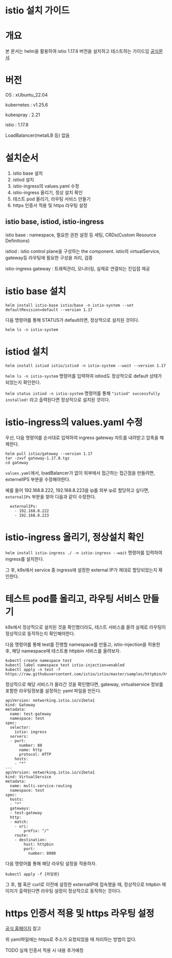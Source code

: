 # istio 설치 가이드

# 개요

본 문서는 helm을 활용하여 istio 1.17.8 버전을 설치하고 테스트하는 가이드임
[공식문서](https://istio.io/latest/docs/setup/install/)

# 버전

OS : xUbuntu_22.04

kubernetes : v1.25.6

kubespray : 2.21

istio : 1.17.8

LoadBalancer(metalLB 등) 없음

# 설치순서

1. istio base 설치
2. istiod 설치
3. istio-ingress의 values.yaml 수정
4. istio-ingress 올리기, 정상 설치 확인
5. 테스트 pod 올리기, 라우팅 서비스 만들기
6. https 인증서 적용 및 https 라우팅 설정

## istio base, istiod, istio-ingress

istio base : namespace, 필요한 권한 설정 등 세팅, CRDs(Custom Resource Definitions)

istiod : istio control plane을 구성하는 the component. istio의 virtualService, gateway등 라우팅에 필요한 구성을 처리, 검증

istio-ingress gateway : 트래픽관리, 모니터링, 실제로 연결되는 진입점 제공

# istio base 설치

`helm install istio-base istio/base -n istio-system --set defaultRevision=default --version 1.17`

다음 명령어를 통해 STATUS가 default라면, 정상적으로 설치된 것이다.

`helm ls -n istio-system`

# istiod 설치

`helm install istiod istio/istiod -n istio-system --wait --version 1.17`

`helm ls -n istio-system` 명령어를 입력하여 istiod도 정상적으로 default 상태가 되었는지 확인한다.

`helm status istiod -n istio-system` 명령어를 통해 `"istiod" successfully installed!` 라고 출력된다면 정상적으로 설치된 것이다.

# istio-ingress의 values.yaml 수정

우선, 다음 명령어를 순서대로 입력하여 ingress gateway 차트를 내려받고 압축을 해제한다.

```
helm pull istio/gateway --version 1.17
tar -zxvf gateway-1.17.8.tgz
cd gateway
```

`values.yaml`에서, loadBalancer가 없이 외부에서 접근하는 접근점을 만들려면, externelIPS 부분을 수정해야한다.

예를 들어 192.168.8.222, 192.168.8.223을 ip를 외부 ip로 할당하고 싶다면, `externalIPs` 부분을 찾아 다음과 같이 수정한다.

```
  externalIPs:
    - 192.168.8.222
    - 192.168.8.223
```

# istio-ingress 올리기, 정상설치 확인

`helm install istio-ingress ./ -n istio-ingress --wait` 명령어를 입력하여 ingress를 설치한다.

그 후, k9s에서 service 중 ingress에 설정한 external IP가 제대로 할당되었는지 확인한다.

# 테스트 pod를 올리고, 라우팅 서비스 만들기

k9s에서 정상적으로 설치된 것을 확인했더라도, 테스트 서비스를 올려 실제로 라우팅이 정상적으로 동작하는지 확인해야한다.

다음 명령어를 통해 test를 진행할 namespace를 만들고, istio-injection을 허용한 후, 해당 namespace에 테스트용 httpbin 서비스를 올려보자.

```
kubectl create namespace test
kubectl label namespace test istio-injection=enabled
kubectl apply -n test -f https://raw.githubusercontent.com/istio/istio/master/samples/httpbin/httpbin.yaml
```

정상적으로 해당 서비스가 올라간 것을 확인했다면, gateway, virtualservice 정보를 포함한 라우팅정보를 설정하는 yaml 파일을 만든다.

```
apiVersion: networking.istio.io/v1beta1
kind: Gateway
metadata:
  name: test-gateway
  namespace: test
spec:
  selector:
    istio: ingress
  servers:
  - port:
      number: 80
      name: http
      protocol: HTTP
    hosts:
    - "*"
---
apiVersion: networking.istio.io/v1beta1
kind: VirtualService
metadata:
  name: multi-service-routing
  namespace: test
spec:
  hosts:
  - "*"
  gateways:
  - test-gateway
  http:
  - match:
    - uri:
        prefix: "/"
    route:
    - destination:
        host: httpbin
        port:
          number: 8080
```

다음 명령어를 통해 해당 라우팅 설정을 적용하자.

`kubectl apply -f {파일명}`

그 후, 웹 혹은 curl로 이전에 설정한 externalIP에 접속했을 때, 정상적으로 httpbin 페이지가 출력된다면 라우팅 설정이 정상적으로 동작하는 것이다.


# https 인증서 적용 및 https 라우팅 설정

[공식 홈페이지](https://istio.io/latest/docs/tasks/traffic-management/ingress/secure-ingress/) 참고

위 yaml파일에는 https로 주소가 요청되었을 때 처리하는 방법이 없다.

TODO 실제 인증서 적용 시 내용 추가예정